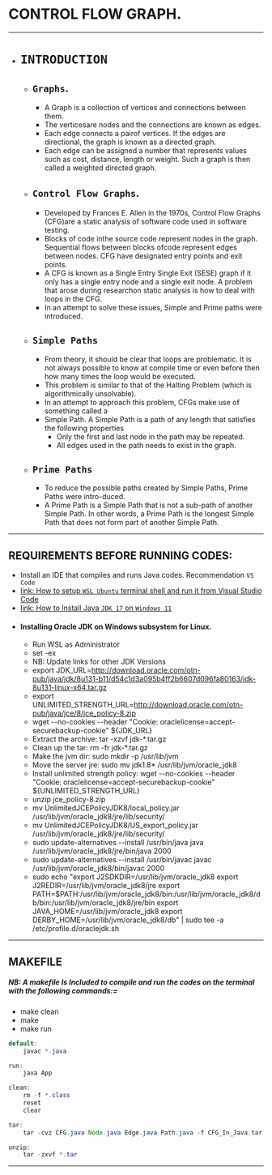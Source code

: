 # CONTROL FLOW GRAPH.
---
- # `INTRODUCTION`
	- ## `Graphs`.
		- A Graph is a collection of vertices and connections between them.
		- The verticesare nodes and the connections are known as edges.
		- Each edge connects a pairof vertices. If the edges are directional, the graph is known as a directed graph.
		- Each edge can be assigned a number that represents values such as cost, distance, length or weight. Such a graph is then called a weighted directed graph.
	- ## `Control Flow Graphs`.
		- Developed by Frances E. Allen in the 1970s, Control Flow Graphs (CFG)are a static analysis of software code used in software testing.
		- Blocks of code inthe source code represent nodes in the graph. Sequential flows between blocks ofcode represent edges between nodes. CFG have designated entry points and exit points.
		- A CFG is known as a Single Entry Single Exit (SESE) graph if it only has a single entry node and a single exit node. A problem that arose during researchon static analysis is how to deal with loops in the CFG.
		- In an attempt to solve these issues, Simple and Prime paths were introduced.
	- ## `Simple Paths`
		- From theory, it should be clear that loops are problematic. It is not always possible to know at compile time or even before then how many times the loop would be executed.
		- This problem is similar to that of the Halting Problem (which is algorithmically unsolvable).
		- In an attempt to approach this problem, CFGs make use of something called a
		- Simple Path. A Simple Path is a path of any length that satisfies the following properties
			- Only the first and last node in the path may be repeated.
			- All edges used in the path needs to exist in the graph.
	- ## `Prime Paths`
		- To reduce the possible paths created by Simple Paths, Prime Paths were intro-duced.
		- A Prime Path is a Simple Path that is not a sub-path of another Simple Path. In other words, a Prime Path is the longest Simple Path that does not form part of another Simple Path.
---
## REQUIREMENTS BEFORE RUNNING CODES:
- Install an IDE that compiles and runs Java codes. Recommendation `VS Code`
- [link: How to setup `WSL Ubuntu` terminal shell and run it from Visual Studio Code](https://www.youtube.com/watch?v=fp45HpZuhS8&t=112s)
- [link: How to Install Java `JDK 17` on `Windows 11`](https://www.youtube.com/watch?v=ykAhL1IoQUM&t=136s)
- #### Installing Oracle JDK on Windows subsystem for Linux.
	- Run WSL as Administrator
	- set -ex
	- NB: Update links for other JDK Versions
	- export JDK_URL=http://download.oracle.com/otn-pub/java/jdk/8u131-b11/d54c1d3a095b4ff2b6607d096fa80163/jdk-8u131-linux-x64.tar.gz
	- export UNLIMITED_STRENGTH_URL=http://download.oracle.com/otn-pub/java/jce/8/jce_policy-8.zip
	- wget --no-cookies --header "Cookie: oraclelicense=accept-securebackup-cookie" ${JDK_URL}
	- Extract the archive: tar -xzvf jdk-*.tar.gz
	- Clean up the tar: rm -fr jdk-*.tar.gz
	- Make the jvm dir: sudo mkdir -p /usr/lib/jvm
	- Move the server jre: sudo mv jdk1.8* /usr/lib/jvm/oracle_jdk8
	- Install unlimited strength policy: wget --no-cookies --header "Cookie: oraclelicense=accept-securebackup-cookie" ${UNLIMITED_STRENGTH_URL}
	- unzip jce_policy-8.zip
	- mv UnlimitedJCEPolicyJDK8/local_policy.jar /usr/lib/jvm/oracle_jdk8/jre/lib/security/
	- mv UnlimitedJCEPolicyJDK8/US_export_policy.jar /usr/lib/jvm/oracle_jdk8/jre/lib/security/
	- sudo update-alternatives --install /usr/bin/java java /usr/lib/jvm/oracle_jdk8/jre/bin/java 2000
	- sudo update-alternatives --install /usr/bin/javac javac /usr/lib/jvm/oracle_jdk8/bin/javac 2000
	- sudo echo "export J2SDKDIR=/usr/lib/jvm/oracle_jdk8 export J2REDIR=/usr/lib/jvm/oracle_jdk8/jre export PATH=$PATH:/usr/lib/jvm/oracle_jdk8/bin:/usr/lib/jvm/oracle_jdk8/db/bin:/usr/lib/jvm/oracle_jdk8/jre/bin export JAVA_HOME=/usr/lib/jvm/oracle_jdk8 export DERBY_HOME=/usr/lib/jvm/oracle_jdk8/db" | sudo tee -a /etc/profile.d/oraclejdk.sh
---

 ## MAKEFILE
 ##### NB: A makefile Is Included to compile and run the codes on the terminal with the following commands:=
- make clean
- make
- make run

```Java
default:
	javac *.java

run:
	java App

clean:
	rm -f *.class
	reset
	clear

tar:
	tar -cvz CFG.java Node.java Edge.java Path.java -f CFG_In_Java.tar.gz

unzip:
	tar -zxvf *.tar
```
---
